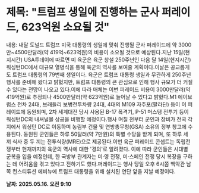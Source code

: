 # **제목: "트럼프 생일에 진행하는 군사 퍼레이드, 623억원 소요될 것"**

  내용: 내달 도널드 트럼프 미국 대통령의 생일에 맞춰 진행될 군사 퍼레이드에 약 3000만~4500만달러(약 419억~623억원)의 비용이 소요될 것으로 예상된다.지난 15일(현지시간) USA투데이에 따르면 미 육군은 육군 창설 250주년인 다음 달 14일(현지시간) 워싱턴DC에서 대규모 열병식을 통해 육군의 역사를 보여줄 계획이다.이날은 공교롭게도 트럼프 대통령의 79번째 생일이다. 육군은 트럼프 대통령 생일과 무관하게 250주년 행사를 준비해 왔다고 밝혔지만, 트럼프 대통령의 큰 관심으로 인해 행사 규모가 더 커질 수 있다는 전망이 나오고 있다.이에 따라 매체는 이번 퍼레이드 비용이 3000만달러(약 419억원)로 추정되나 4500만달러(약 623억원)로 늘어날 수 있다고 밝혔다.M1 에이브럼스 전차 24대, 브래들리 보병전투차량 24대, 4대의 M109 자주포(팔라딘) 등이 이 퍼레이드에 동원되며, 2차 세계대전 당시 사용된 B-17 폭격기, P-51 머스탱 전투기 등이 워싱턴DC의 내셔널몰 상공을 비행할 예정이다.행사 며칠 전부터 군인과 장비가 전국 각지에서 워싱턴 DC로 이동하며 농림부 건물 및 연방총무청(GSA) 소유의 정부 창고에 수용된다. 동원된 군인들은 하루 50달러(약 7만원)의 특별 수당을 받게 되며, 또 하루 세 끼 식사 중 두 끼는 전투식량(MRE)으로 제공된다.이번 육군 퍼레이드 콘셉트는 독립전쟁부터 현재까지의 육군의 역사에 대한 '경의'로 알려졌다. 이에 따라 군인들은 시대별 군복을 입을 예정인데, 한 국방부 관계자는 미·영 전쟁, 미·스페인 전쟁 당시 복장을 구하는 데 어려움을 겪고 있다고 전하기도 했다.퍼레이드는 행사 당일 오후 6시쯤 백악관 남쪽 컨스티튜션 에비뉴에 트럼프 대통령을 위해 설치된 연단 앞을 지날 예정이다.

  **날짜: 2025.05.16. 오전 9:10**